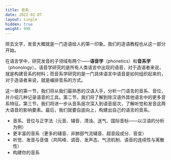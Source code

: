 ```yaml
---
title: 音系
date: 2022-02-07
layout: single
hidden: true
weight: 998
---
```


除去文字，发音大概就是一门造语给人的第一印象。我们的造语教程也从这一部分开始。

在语言学中，研究发音的子领域有两个——**语音学**（phonetics）和**音系学**（phonology）。语音学研究的是所有人类语言中出现的语音，对于造语者来说，就是构建音系的材料；而音系学研究的是一门具体语言中语音是如何组织起来的，对于造语者来说，就是编排音系的方式。

这一章的第一节，我们将从我们最熟悉的汉语入手，分析一门语言的音系、音位，并介绍几种记录语音的工具。第二节，我们将了解到除汉语外其他语言中的更多音系特征。第三节，我们将进一步从音系层次深入到语音层次，了解听觉和发音这两大语音的影响要素。最后，我们就要自底向上，构建出自己的语言的音系。

- 音系、音位与正字法（元音、辅音、清浊、送气、国际音标——以汉语的分析为例）
- 更丰富的音系（更多的辅音、非肺部气流辅音、超音段成分、音变）
- 听觉、发音与音值（共鸣峰、调音、发声态、气流机制、语音的连续性与离散性）
- 构建你的音系
